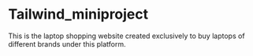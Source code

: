 # Tailwind_miniproject
This is the laptop shopping website created exclusively to buy laptops of different brands under this platform. 

